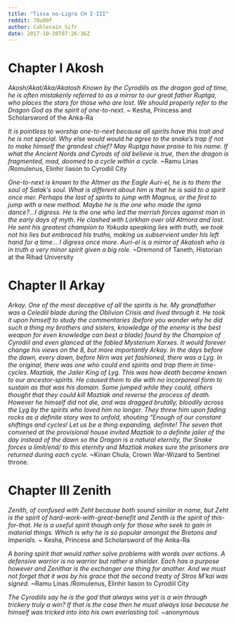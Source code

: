 ```yaml
---
title: "Tissa no-Ligra CH I-III"
reddit: 78u00f
author: Cuhlecain_Sifr
date: 2017-10-26T07:26:36Z
---
```


# Chapter I Akosh

*Akosh/Akat/Aka/Akatosh Known by the Cyrodiils as the dragon god of time, he is often  mistakenly referred to as a mirror to our great father Ruptga, who places the stars for those who are lost. We should properly refer to the Dragon God as the spirit of one-to-next.*
 ~ Kesha,  Princess and Scholarsword of the Anka-Ra

*It is pointless to worship one-to-next because all spirits have this trait and he is not special. Why else would would he agree to the snake’s trap if not to make himself the grandest chief? May Ruptga have praise to his name. If what the Ancient Nords and Cyrods of old believe is true, then the dragon is fragmented, mad, doomed to a cycle within a cycle.*
~Ramu Linas /Romulenus, Elinhir liason to Cyrodiil City


*One-to-next is known to the Altmer as the Eagle Auri-el, he is to them the soul of Satak’s soul. What is different about him is that he is said to a spirit once mer. Perhaps the last of spirits to jump with Magnus, or the first to jump with a new method. Maybe he is the one who made the igma dance?...I digress. He is the one who led the merrish forces against man in the early days of myth. He clashed with Lorkhan over old Atmora and lost. He sent his greatest champion  to Yokuda speaking lies with truth, we took not his lies but embraced his truths, making us subservient under his left hand for a time... I digress once more. Auri-el is a mirror of Akatosh who is in truth a very minor spirit given a big role.*
~Dremond of Taneth,  Historian at the Rihad University

# Chapter II Arkay

*Arkay. One of the most deceptive of all the spirits is he. My grandfather was a Celediil blade during the Oblivion Crisis and lived through it. He took it upon himself to study the commentaries (before you wonder why he did such a thing my brothers and sisters, knowledge of the enemy is the best weapon for even knowledge can best a blade) found by the Champion of Cyrodiil and even glanced at the fabled Mysterium Xarxes. It would forever change his views on the 8, but more importantly Arkay. 
In the days before the dawn, every dawn, before Nirn was yet fashioned, there was a Lyg. In the original, there was one who could end spirits and trap them in time-cycles. Maztiak, the Jailer King of Lyg. This was how death became known to our ancestor-spirits. He caused them to die with no incorporeal form to sustain as that was his domain. Some jumped while they could, others thought that they could kill Maztiak and reverse the process of death. However he himself did not die, and was dragged brutally, bloodily across the Lyg by the spirits who loved him no longer.
They threw him upon fading rocks as a definite story was to unfold, shouting “Enough of our constant shiftings and cycles! Let us be a thing expanding, definite!  The seven that convened at the provisional house invited Maztiak to a definite jailer of the day instead of the dawn so the Dragon is a natural eternity, the Snake forces a limit/end/ to this eternity and Maztiak makes sure the prisoners are returned during each cycle.*
~Kinan Chula, Crown War-Wizard to Sentinel throne.

# Chapter III Zenith

*Zenith, of confused with Zeht because both sound similar in name, but Zeht is the spirit of hard-work-with-great-benefit and Zenith is the spirit of this-for-that. He is a useful spirit though only for those who seek to gain in material things. Which is why he is so popular amongst the Bretons and Imperials.*
~ Kesha,  Princess and Scholarsword of the Anka-Ra

*A boring spirit that would rather solve problems with words over actions. A defensive warrior  is no warrior but rather a shielder. Each has a purpose however and Zenithar is the exchanger one thing for another. And we must not forget that it was by his grace that the second treaty of Stros M’kai was signed.*
~Ramu Linas /Romulenus, Elinhir liason to Cyrodiil City

*The Cyrodiils say he is the god that always wins yet is a win through trickery truly a win? If that is the case then he must always lose because he himself was tricked into into his own everlasting toil.*
~anonymous


